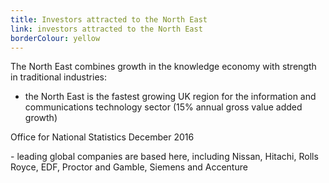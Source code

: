 ```yaml
---
title: Investors attracted to the North East
link: investors attracted to the North East
borderColour: yellow
---
```

The North East combines growth in the knowledge economy with strength in traditional industries:


- the North East is the fastest growing UK region for the information and communications technology sector (15% annual gross value added growth)
<div class="region--small-text"><p>Office for National Statistics December 2016</p></div>
- leading global companies are based here, including Nissan, Hitachi, Rolls Royce, EDF, Proctor and Gamble, Siemens and Accenture